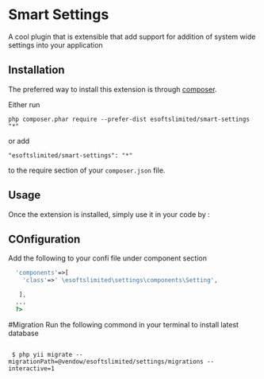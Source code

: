 Smart Settings
==============
A cool plugin that is extensible that add support for addition of system wide settings into your application

Installation
------------

The preferred way to install this extension is through [composer](http://getcomposer.org/download/).

Either run

```
php composer.phar require --prefer-dist esoftslimited/smart-settings "*"
```

or add

```
"esoftslimited/smart-settings": "*"
```

to the require section of your `composer.json` file.


Usage
-----

Once the extension is installed, simply use it in your code by  :

## COnfiguration
Add the following to your confi file under component section

```php 
  'components'=>[
    'class'=>' \esoftslimited\settings\components\Setting',

   ],
  ...
  ?>
```

#Migration
Run the following commond in your terminal to install latest database
```
 
 $ php yii migrate --migrationPath=@vendow/esoftslimited/settings/migrations --interactive=1

```